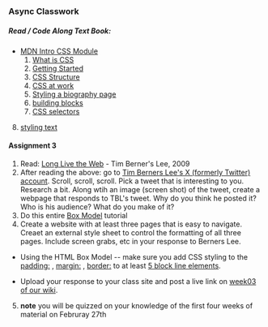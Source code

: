 
### Async Classwork
##### Read / Code Along Text Book:
* [MDN Intro CSS Module](https://developer.mozilla.org/en-US/docs/Learn/CSS/First_steps)
  1. [What is CSS](https://developer.mozilla.org/en-US/docs/Learn/CSS/First_steps/What_is_CSS)
  2. [Getting Started](https://developer.mozilla.org/en-US/docs/Learn/CSS/First_steps/Getting_started)
  3. [CSS Structure](https://developer.mozilla.org/en-US/docs/Learn/CSS/First_steps/How_CSS_is_structured)
  4. [CSS at work](https://developer.mozilla.org/en-US/docs/Learn/CSS/First_steps/How_CSS_works)
  5. [Styling a biography page](https://developer.mozilla.org/en-US/docs/Learn/CSS/First_steps/Styling_a_biography_page)
  6. [building blocks](https://developer.mozilla.org/en-US/docs/Learn/CSS/Building_blocks)
  7. [CSS selectors](https://developer.mozilla.org/en-US/docs/Learn/CSS/Building_blocks/Selectors)
8. [styling text](https://developer.mozilla.org/en-US/docs/Learn/CSS/Styling_text)


#### Assignment 3
1. Read: [Long Live the Web](https://www.scientificamerican.com/article/long-live-the-web/) - Tim Berner's Lee, 2009
2. After reading the above: go to [Tim Berners Lee's X (formerly Twitter) account](https://twitter.com/timberners_lee?lang=en). Scroll, scroll, scroll. Pick a tweet that is interesting to you. Research a bit. Along wtih an image (screen shot) of the tweet, create a webpage that responds to TBL's tweet. Why do you think he posted it? Who is his audience? What do you make of it?
3. Do this entire [Box Model](https://developer.mozilla.org/en-US/docs/Learn/CSS/Building_blocks/The_box_model) tutorial
4. Create a website with at least three pages that is easy to navigate. Creaet an external style sheet to control the formatting of all three pages. Include screen grabs, etc in your response to Berners Lee.
  * Using the HTML Box Model -- make sure you add CSS styling to the [padding:](https://developer.mozilla.org/en-US/docs/Web/CSS/padding) , [margin:](https://developer.mozilla.org/en-US/docs/Web/CSS/margin) , [border:](https://developer.mozilla.org/en-US/docs/Web/CSS/border) to at least [5 block line elements](https://developer.mozilla.org/en-US/docs/Glossary/Block-level_content).  

 * Upload your response to your class site and post a live link on [week03 of our wiki](https://github.com/rebleo/webProductionSpring2024/wiki/Week-03).
5. **note** you will be quizzed on your knowledge of the first four weeks of material on Februray 27th